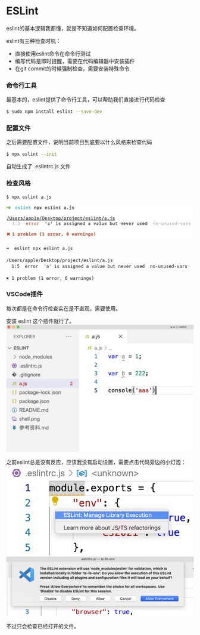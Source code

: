 # ESLint
eslint的基本逻辑我都懂，就是不知道如何配置检查环境。

eslint有三种检查时机：
- 直接使用eslint命令在命令行测试
- 编写代码是即时提醒，需要在代码编辑器中安装插件
- 在git commit的时候强制检查，需要安装特殊命令

### 命令行工具
最基本的，eslint提供了命令行工具，可以帮助我们直接进行代码检查

```sh
$ sudo npm install eslint --save-dev
```

### 配置文件
之后需要配置文件，说明当前项目到底要以什么风格来检查代码

``` sh
$ npx eslint --init
```

自动生成了 .eslintrc.js 文件

### 检查风格
```sh
$ npx eslint a.js
```

![](./shell.png)

```
➜  eslint npx eslint a.js

/Users/apple/Desktop/project/eslint/a.js
  1:5  error  'a' is assigned a value but never used  no-unused-vars

✖ 1 problem (1 error, 0 warnings)
```

### VSCode插件
每次都是在命令行检查实在是不直观，需要使用。

安装 eslint 这个插件就行了。
![](./vscode.png)

之前eslint总是没有反应，应该我没有启动设置，需要点击代码旁边的小灯泡：
![](./灯泡.png)
![](./alloweslint.png)

不过只会检查已经打开的文件。